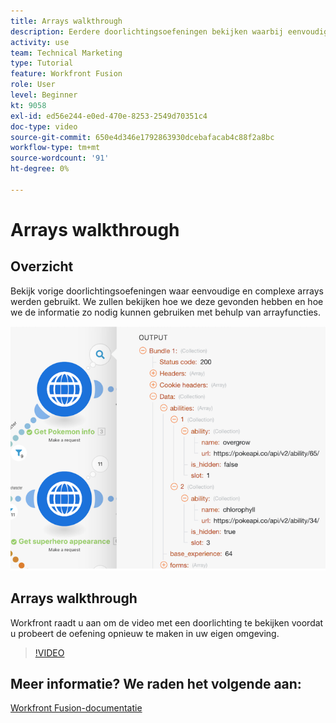 ```yaml
---
title: Arrays walkthrough
description: Eerdere doorlichtingsoefeningen bekijken waarbij eenvoudige en complexe arrays werden gebruikt in [!DNL Adobe Workfront Fusion].
activity: use
team: Technical Marketing
type: Tutorial
feature: Workfront Fusion
role: User
level: Beginner
kt: 9058
exl-id: ed56e244-e0ed-470e-8253-2549d70351c4
doc-type: video
source-git-commit: 650e4d346e1792863930dcebafacab4c88f2a8bc
workflow-type: tm+mt
source-wordcount: '91'
ht-degree: 0%

---
```


# Arrays walkthrough

## Overzicht

Bekijk vorige doorlichtingsoefeningen waar eenvoudige en complexe arrays werden gebruikt. We zullen bekijken hoe we deze gevonden hebben en hoe we de informatie zo nodig kunnen gebruiken met behulp van arrayfuncties.

![Een afbeelding van een Fusion-scenario](assets/final-functional-bits-and-bobs-1.png)

## Arrays walkthrough

Workfront raadt u aan om de video met een doorlichting te bekijken voordat u probeert de oefening opnieuw te maken in uw eigen omgeving.

>[!VIDEO](https://video.tv.adobe.com/v/335299/?quality=12&learn=on)


## Meer informatie? We raden het volgende aan:

[Workfront Fusion-documentatie](https://experienceleague.adobe.com/docs/workfront/using/adobe-workfront-fusion/workfront-fusion-2.html?lang=en)
